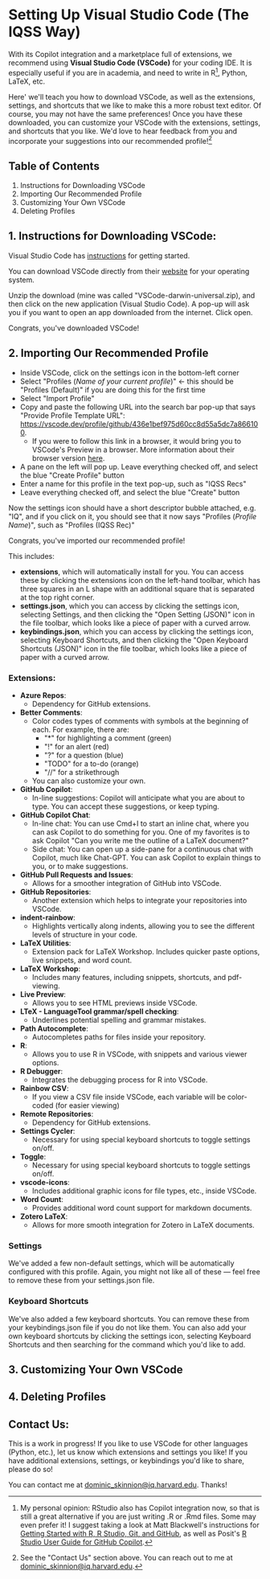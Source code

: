 # Setting Up Visual Studio Code (The IQSS Way)

With its Copilot integration and a marketplace full of extensions, we recommend using **Visual Studio Code (VSCode)** for your coding IDE. It is especially useful if you are in academia, and need to write in R[^1], Python, LaTeX, etc. 

Here' we'll teach you how to download VSCode, as well as the extensions, settings, and shortcuts that we like to make this a more robust text editor. Of course, you may not have the same preferences! Once you have these downloaded, you can customize your VSCode with the extensions, settings, and shortcuts that you like. We'd love to hear feedback from you and incorporate your suggestions into our recommended profile![^2] 

## Table of Contents
1. Instructions for Downloading VSCode
2. Importing Our Recommended Profile
3. Customizing Your Own VSCode
4. Deleting Profiles

## 1. Instructions for Downloading VSCode:
Visual Studio Code has [instructions](https://code.visualstudio.com/learn/get-started/basics) for getting started.

You can download VSCode directly from their [website](https://code.visualstudio.com/download) for your operating system.

Unzip the download (mine was called "VSCode-darwin-universal.zip), and then click on the new application (Visual Studio Code). A pop-up will ask you if you want to open an app downloaded from the internet. Click open.

Congrats, you've downloaded VSCode!

## 2. Importing Our Recommended Profile
* Inside VSCode, click on the settings icon in the bottom-left corner
* Select "Profiles (*Name of your current profile*)" &#8592; this should be "Profiles (Default)" if you are doing this for the first time
* Select "Import Profile"
* Copy and paste the following URL into the search bar pop-up that says "Provide Profile Template URL": https://vscode.dev/profile/github/436e1bef975d60cc8d55a5dc7a866100.
  * If you were to follow this link in a browser, it would bring you to VSCode's Preview in a browser. More information about their browser version [here](https://code.visualstudio.com/blogs/2021/10/20/vscode-dev).
* A pane on the left will pop up. Leave everything checked off, and select the blue "Create Profile" button
* Enter a name for this profile in the text pop-up, such as "IQSS Recs"
* Leave everything checked off, and select the blue "Create" button

Now the settings icon should have a short descriptor bubble attached, e.g. "IQ", and if you click on it, you should see that it now says "Profiles (*Profile Name*)", such as "Profiles (IQSS Rec)"

Congrats, you've imported our recommended profile!

This includes:
* **extensions**, which will automatically install for you. You can access these by clicking the extensions icon on the left-hand toolbar, which has three squares in an L shape with an additional square that is separated at the top right corner.
* **settings.json**, which you can access by clicking the settings icon, selecting Settings, and then clicking the "Open Setting (JSON)" icon in the file toolbar, which looks like a piece of paper with a curved arrow.
* **keybindings.json**, which you can access by clicking the settings icon, selecting Keyboard Shortcuts, and then clicking the "Open Keyboard Shortcuts (JSON)" icon in the file toolbar, which looks like a piece of paper with a curved arrow.

### Extensions:
* **Azure Repos**:
  * Dependency for GitHub extensions.
* **Better Comments**:
  * Color codes types of comments with symbols at the beginning of each. For example, there are:
    * "*" for highlighting a comment (green)
    * "!" for an alert (red)
    * "?" for a question (blue)
    * "TODO" for a to-do (orange)
    * "//" for a strikethrough
  * You can also customize your own.
* **GitHub Copilot**:
  * In-line suggestions: Copilot will anticipate what you are about to type. You can accept these suggestions, or keep typing.
* **GitHub Copilot Chat**:
  * In-line chat: You can use Cmd+I to start an inline chat, where you can ask Copilot to do something for you. One of my favorites is to ask Copilot "Can you write me the outline of a LaTeX document?"
  * Side chat: You can open up a side-pane for a continuous chat with Copilot, much like Chat-GPT. You can ask Copilot to explain things to you, or to make suggestions.
* **GitHub Pull Requests and Issues**:
  * Allows for a smoother integration of GitHub into VSCode.
* **GitHub Repositories**:
  * Another extension which helps to integrate your repositories into VSCode.
* **indent-rainbow**:
  * Highlights vertically along indents, allowing you to see the different levels of structure in your code.
* **LaTeX Utilities**:
  * Extension pack for LaTeX Workshop. Includes quicker paste options, live snippets, and word count.
* **LaTeX Workshop**:
  * Includes many features, including snippets, shortcuts, and pdf-viewing.
* **Live Preview**:
  * Allows you to see HTML previews inside VSCode.
* **LTeX - LanguageTool grammar/spell checking**:
  * Underlines potential spelling and grammar mistakes.
* **Path Autocomplete**:
  * Autocompletes paths for files inside your repository.
* **R**:
  * Allows you to use R in VSCode, with snippets and various viewer options.
* **R Debugger**:
  * Integrates the debugging process for R into VSCode.
* **Rainbow CSV**:
  * If you view a CSV file inside VSCode, each variable will be color-coded (for easier viewing)
* **Remote Repositories**:
  * Dependency for GitHub extensions.
* **Settings Cycler**:
  * Necessary for using special keyboard shortcuts to toggle settings on/off.
* **Toggle**:
  * Necessary for using special keyboard shortcuts to toggle settings on/off.
* **vscode-icons**:
  * Includes additional graphic icons for file types, etc., inside VSCode.
* **Word Count**:
  * Provides additional word count support for markdown documents.
* **Zotero LaTeX**:
  * Allows for more smooth integration for Zotero in LaTeX documents.
 
### Settings
We've added a few non-default settings, which will be automatically configured with this profile. Again, you might not like all of these — feel free to remove these from your settings.json file.

### Keyboard Shortcuts
We've also added a few keyboard shortcuts. You can remove these from your keybindings.json file if you do not like them. You can also add your own keyboard shortcuts by clicking the settings icon, selecting Keyboard Shortcuts and then searching for the command which you'd like to add.

## 3. Customizing Your Own VSCode

## 4. Deleting Profiles

## Contact Us:
This is a work in progress! If you like to use VSCode for other languages (Python, etc.), let us know which extensions and settings you like! If you have additional extensions, settings, or keybindings you'd like to share, please do so!

You can contact me at dominic_skinnion@iq.harvard.edu. Thanks!

[^1]: My personal opinion: RStudio also has Copilot integration now, so that is still a great alternative if you are just writing .R or .Rmd files. Some may even prefer it! I suggest taking a look at Matt Blackwell's instructions for [Getting Started with R, R Studio, Git, and GitHub](https://gov51.mattblackwell.org/assignments/00-r-intro/), as well as Posit's [R Studio User Guide for GitHub Copilot](https://docs.posit.co/ide/user/ide/guide/tools/copilot.html).
[^2]: See the "Contact Us" section above. You can reach out to me at dominic_skinnion@iq.harvard.edu.
